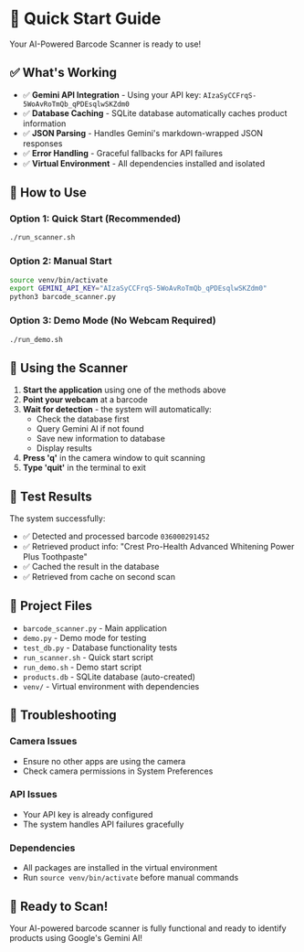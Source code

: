 # 🚀 Quick Start Guide

Your AI-Powered Barcode Scanner is ready to use!

## ✅ What's Working

- ✅ **Gemini API Integration** - Using your API key: `AIzaSyCCFrqS-5WoAvRoTmQb_qPDEsqlwSKZdm0`
- ✅ **Database Caching** - SQLite database automatically caches product information
- ✅ **JSON Parsing** - Handles Gemini's markdown-wrapped JSON responses
- ✅ **Error Handling** - Graceful fallbacks for API failures
- ✅ **Virtual Environment** - All dependencies installed and isolated

## 🎯 How to Use

### Option 1: Quick Start (Recommended)
```bash
./run_scanner.sh
```

### Option 2: Manual Start
```bash
source venv/bin/activate
export GEMINI_API_KEY="AIzaSyCCFrqS-5WoAvRoTmQb_qPDEsqlwSKZdm0"
python3 barcode_scanner.py
```

### Option 3: Demo Mode (No Webcam Required)
```bash
./run_demo.sh
```

## 📱 Using the Scanner

1. **Start the application** using one of the methods above
2. **Point your webcam** at a barcode
3. **Wait for detection** - the system will automatically:
   - Check the database first
   - Query Gemini AI if not found
   - Save new information to database
   - Display results
4. **Press 'q'** in the camera window to quit scanning
5. **Type 'quit'** in the terminal to exit

## 🧪 Test Results

The system successfully:
- ✅ Detected and processed barcode `036000291452`
- ✅ Retrieved product info: "Crest Pro-Health Advanced Whitening Power Plus Toothpaste"
- ✅ Cached the result in the database
- ✅ Retrieved from cache on second scan

## 📁 Project Files

- `barcode_scanner.py` - Main application
- `demo.py` - Demo mode for testing
- `test_db.py` - Database functionality tests
- `run_scanner.sh` - Quick start script
- `run_demo.sh` - Demo start script
- `products.db` - SQLite database (auto-created)
- `venv/` - Virtual environment with dependencies

## 🔧 Troubleshooting

### Camera Issues
- Ensure no other apps are using the camera
- Check camera permissions in System Preferences

### API Issues
- Your API key is already configured
- The system handles API failures gracefully

### Dependencies
- All packages are installed in the virtual environment
- Run `source venv/bin/activate` before manual commands

## 🎉 Ready to Scan!

Your AI-powered barcode scanner is fully functional and ready to identify products using Google's Gemini AI!
